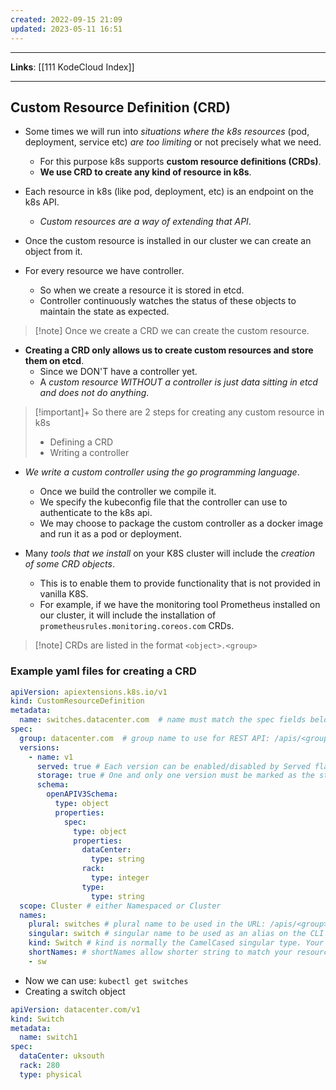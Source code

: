 ```yaml
---
created: 2022-09-15 21:09
updated: 2023-05-11 16:51
---
```

---
**Links**: [[111 KodeCloud Index]]

---
## Custom Resource Definition (CRD)
- Some times we will run into *situations where the k8s resources* (pod, deployment, service etc) *are too limiting* or not precisely what we need.
	- For this purpose k8s supports **custom resource definitions (CRDs)**.
	- **We use CRD to create any kind of resource in k8s**.
- Each resource in k8s (like pod, deployment, etc) is an endpoint on the k8s API.
	- *Custom resources are a way of extending that API*.
- Once the custom resource is installed in our cluster we can create an object from it.

- For every resource we have controller. 
	- So when we create a resource it is stored in etcd.
	- Controller continuously watches the status of these objects to maintain the state as expected.

> [!note] Once we create a CRD we can create the custom resource.

- **Creating a CRD only allows us to create custom resources and store them on etcd**.
	- Since we DON'T have a controller yet.
	- A *custom resource WITHOUT a controller is just data sitting in etcd and does not do anything*.

> [!important]+ So there are 2 steps for creating any custom resource in k8s
> - Defining a CRD
> - Writing a controller

- *We write a custom controller using the go programming language*.
	- Once we build the controller we compile it.
	- We specify the kubeconfig file that the controller can use to authenticate to the k8s api.
	- We may choose to package the custom controller as a docker image and run it as a pod or deployment.

- Many *tools that we install* on your K8S cluster will include the *creation of some CRD objects*. 
	- This is to enable them to provide functionality that is not provided in vanilla K8S.
	- For example, if we have the monitoring tool Prometheus installed on our cluster, it will include the installation of `prometheusrules.monitoring.coreos.com` CRDs.

> [!note] CRDs are listed in the format `<object>.<group>`

### Example yaml files for creating a CRD
```yaml
apiVersion: apiextensions.k8s.io/v1
kind: CustomResourceDefinition
metadata:
  name: switches.datacenter.com  # name must match the spec fields below, and be in the form: <plural>.<group>
spec:
  group: datacenter.com  # group name to use for REST API: /apis/<group>/<version>
  versions:
    - name: v1 
      served: true # Each version can be enabled/disabled by Served flag.
      storage: true # One and only one version must be marked as the storage version.
      schema:
        openAPIV3Schema:
          type: object
          properties:
            spec:
              type: object
              properties:
                dataCenter:
                  type: string
                rack:
                  type: integer
                type:
                  type: string
  scope: Cluster # either Namespaced or Cluster
  names:
    plural: switches # plural name to be used in the URL: /apis/<group>/<version>/<plural>
    singular: switch # singular name to be used as an alias on the CLI and for display
    kind: Switch # kind is normally the CamelCased singular type. Your resource manifests use this.
    shortNames: # shortNames allow shorter string to match your resource on the CLI
    - sw
```

- Now we can use: `kubectl get switches`
- Creating a switch object
```yaml
apiVersion: datacenter.com/v1
kind: Switch 
metadata:
  name: switch1
spec:
  dataCenter: uksouth
  rack: 280
  type: physical
```
